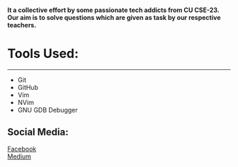####  It a collective effort by some passionate tech addicts from CU CSE-23. Our aim is to solve questions which are given as task by our respective teachers.
# Tools Used:
___
+ Git
+ GitHub
+ Vim
+ NVim
+ GNU GDB Debugger
## Social Media: 
[Facebook](https://www.facebook.com/abdullahal.emon.5070)
<br>
[Medium](https://medium.com/@mdabdullahemon4075)
